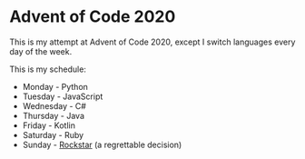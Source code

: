 # Advent of Code 2020
This is my attempt at Advent of Code 2020, except I switch languages every day of the week.

This is my schedule:

- Monday - Python
- Tuesday - JavaScript
- Wednesday - C#
- Thursday - Java
- Friday - Kotlin
- Saturday - Ruby
- Sunday - [Rockstar](https://github.com/RockstarLang/rockstar) (a regrettable decision)
